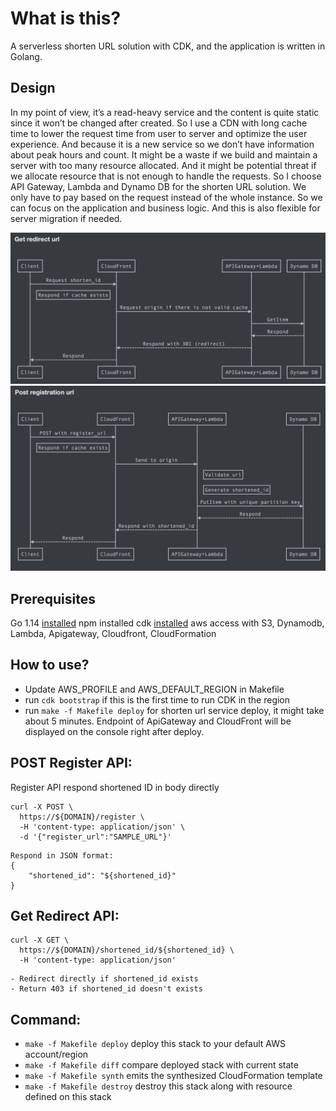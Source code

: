 # What is this?

A serverless shorten URL solution with CDK, and the application is written in Golang.

## Design
In my point of view, it’s a read-heavy service and the content is quite static since it won’t be changed after created.
So I use a CDN with long cache time to lower the request time from user to server and optimize the user experience.
And because it is a new service so we don’t have information about peak hours and count. It might be a waste if we build and maintain a server with too many resource allocated. And it might be potential threat if we allocate resource that is not enough to handle the requests. So I choose API Gateway, Lambda and Dynamo DB for the shorten URL solution. We only have to pay based on the request instead of the whole instance. So we can focus on the application and business logic. And this is also flexible for server migration if needed. 

![get-redirect-api](https://github.com/BoyLeeTW/golang-shorten-url-serverless/blob/master/get-redirect-api.png?raw=true)
![post-register-api](https://github.com/BoyLeeTW/golang-shorten-url-serverless/blob/master/post-register-api.png?raw=true)

## Prerequisites
Go 1.14 [installed](https://golang.org/doc/install)
npm installed
cdk [installed](https://docs.aws.amazon.com/cdk/latest/guide/work-with-cdk-typescript.html)
aws access with S3, Dynamodb, Lambda, Apigateway, Cloudfront, CloudFormation

## How to use?
 * Update AWS_PROFILE and AWS_DEFAULT_REGION in Makefile
 * run `cdk bootstrap` if this is the first time to run CDK in the region
 * run `make -f Makefile deploy` for shorten url service deploy, it might take about 5 minutes. Endpoint of ApiGateway and CloudFront will be displayed on the console right after deploy.

## POST Register API:
Register API respond shortened ID in body directly
```
curl -X POST \
  https://${DOMAIN}/register \
  -H 'content-type: application/json' \
  -d '{"register_url":"SAMPLE_URL"}'
```
```
Respond in JSON format:
{
    "shortened_id": "${shortened_id}"
}
```
## Get Redirect API:
```
curl -X GET \
  https://${DOMAIN}/shortened_id/${shortened_id} \
  -H 'content-type: application/json'
```
```
- Redirect directly if shortened_id exists
- Return 403 if shortened_id doesn't exists
```

## Command:
 * `make -f Makefile deploy`      deploy this stack to your default AWS account/region
 * `make -f Makefile diff`        compare deployed stack with current state
 * `make -f Makefile synth`       emits the synthesized CloudFormation template
 * `make -f Makefile destroy`     destroy this stack along with resource defined on this stack
